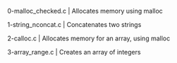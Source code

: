 0-malloc_checked.c | Allocates memory using malloc

1-string_nconcat.c | Concatenates two strings

2-calloc.c | Allocates memory for an array, using malloc

3-array_range.c | Creates an array of integers
